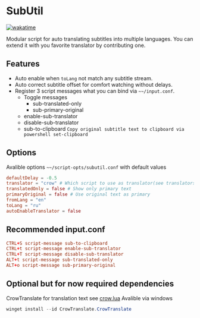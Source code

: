 # SubUtil
[![wakatime](https://wakatime.com/badge/user/e95ece5f-54ed-4ef2-9ff3-b88a5a8bfc5c/project/ff0b8a46-c4f1-4805-a7a2-096874f3ed18.svg)](https://wakatime.com/badge/user/e95ece5f-54ed-4ef2-9ff3-b88a5a8bfc5c/project/ff0b8a46-c4f1-4805-a7a2-096874f3ed18)

Modular script for auto translating subtitles into multiple languages.
You can extend it with you favorite translator by contributing one.
## Features
- Auto enable when `toLang` not match any subtitle stream.
- Auto correct subtitle offset for comfort watching without delays.
- Register 3 script messages what you can bind via `~~/input.conf`.
    - Toggle messages
        - sub-translated-only
        - sub-primary-original
    - enable-sub-translator
    - disable-sub-translator
    - sub-to-clipboard
    `Copy original subtitle text to clipboard via powershell set-clipboard`
## Options
Avalible options `~~/script-opts/subutil.conf` with default values
```conf
defaultDelay = -0.5
translator = "crow" # Which script to use as translator(see translators folder in repository)
translatedOnly = false # Show only primary text
primaryOriginal = false # Use original text as primary
fromLang = "en"
toLang = "ru"
autoEnableTranslator = false
```
## Recommended input.conf
```conf
CTRL+S script-message sub-to-clipboard
CTRL+t script-message enable-sub-translator
CTRL+T script-message disable-sub-translator
ALT+t script-message sub-translated-only
ALT+o script-message sub-primary-original
```
## Optional but for now required dependencies
CrowTranslate for translation text see [crow.lua](https://github.com/EnergoStalin/subutils-mpv/blob/master/modules/translators/crow.lua)
Avalible via windows
```powershell
winget install --id CrowTranslate.CrowTranslate
```